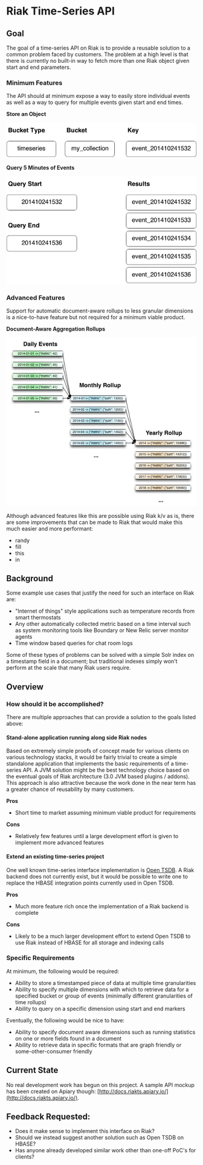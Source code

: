 # Riak Time-Series API


## Goal

The goal of a time-series API on Riak is to provide a reusable solution to a common problem faced by customers.  The problem at a high level is that there is currently no built-in way to fetch more than one Riak object given start and end parameters.

### Minimum Features

The API should at minimum expose a way to easily store individual events as well as a way to query for multiple events given start and end times.

**Store an Object**

![](https://raw.githubusercontent.com/drewkerrigan/riak_ts/master/docs/object.png)

**Query 5 Minutes of Events**

![](https://raw.githubusercontent.com/drewkerrigan/riak_ts/master/docs/query.png)

### Advanced Features

Support for automatic document-aware rollups to less granular dimensions is a nice-to-have feature but not required for a minimum viable product.

**Document-Aware Aggregation Rollups**

![](https://raw.githubusercontent.com/drewkerrigan/riak_ts/master/docs/rollups.jpg)

Although advanced features like this are possible using Riak k/v as is, there are some improvements that can be made to Riak that would make this much easier and more performant:

* randy
* fill
* this
* in

## Background

Some example use cases that justify the need for such an interface on Riak are:

* "Internet of things" style applications such as temperature records from smart thermostats
* Any other automatically collected metric based on a time interval such as system monitoring tools like Boundary or New Relic server monitor agents
* Time window based queries for chat room logs

Some of these types of problems can be solved with a simple Solr index on a timestamp field in a document; but traditional indexes simply won't perform at the scale that many Riak users require.
 

## Overview

### How should it be accomplished?

There are multiple approaches that can provide a solution to the goals listed above:

#### Stand-alone application running along side Riak nodes

Based on extremely simple proofs of concept made for various clients on various technology stacks, it would be fairly trivial to create a simple standalone application that implements the basic requirements of a time-series API.  A JVM solution might be the best technology choice based on the eventual goals of Riak architecture (3.0 JVM based plugins / addons).  This approach is also attractive because the work done in the near term has a greater chance of reusability by many customers.

**Pros**

* Short time to market assuming minimum viable product for requirements

**Cons**

* Relatively few features until a large development effort is given to implement more advanced features 

#### Extend an existing time-series project

One well known time-series interface implementation is [Open TSDB](http://opentsdb.net/).  A Riak backend does not currently exist, but it would be possible to write one to replace the HBASE integration points currently used in Open TSDB.

**Pros**

* Much more feature rich once the implementation of a Riak backend is complete

**Cons**

* Likely to be a much larger development effort to extend Open TSDB to use Riak instead of HBASE for all storage and indexing calls

### Specific Requirements

At minimum, the following would be required:

* Ability to store a timestamped piece of data at multiple time granularities
* Ability to specify multiple dimensions with which to retrieve data for a specified bucket or group of events (minimally different granularities of time rollups)
* Ability to query on a specific dimension using start and end markers

Eventually, the following would be nice to have:

* Ability to specify document aware dimensions such as running statistics on one or more fields found in a document
* Ability to retrieve data in specific formats that are graph friendly or some-other-consumer friendly


## Current State

No real development work has begun on this project.  A sample API mockup has been created on Apiary though: [http://docs.riakts.apiary.io/](http://docs.riakts.apiary.io/).


## Feedback Requested:

* Does it make sense to implement this interface on Riak?
* Should we instead suggest another solution such as Open TSDB on HBASE?
* Has anyone already developed similar work other than one-off PoC's for clients?